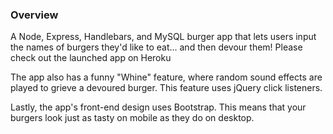 ### Overview
A Node, Express, Handlebars, and MySQL burger app that lets users input the names of burgers they'd like to eat... and then devour them!
Please check out the launched app on Heroku


The app also has a funny "Whine" feature, where random sound effects are played to grieve a devoured burger. This feature uses jQuery click listeners.

Lastly, the app's front-end design uses Bootstrap. This means that your burgers look just as tasty on mobile as they do on desktop. 


